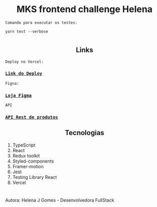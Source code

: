 <h1 align = "center">
	MKS frontend challenge Helena 
</h1>

`Comando para executar os testes:`

```
yarn test --verbose
```
#

<h2 align = "center">
	Links
</h2>

`Deploy no Vercel:`

### [`Link do Deploy`](https://mks-challenge-helena.vercel.app/)

`Figna:`

### [`Loja Figma`](https://www.figma.com/file/Z4z8osDbK1ET7cjNzFRMrK/MKS-Front-end-challenge?node-id=0%3A1&t=oBFxNcdSQywJCAJ8-0)

`API`

### [`API Rest de produtos`](https://mks-challenge-api-frontend.herokuapp.com/api-docs/)

<h2 align = "center">
	Tecnologias
</h2>

<ol>
  <li>TypeScript</li>
  <li>React</li>
  <li>Redux toolkit</li>
  <li>Styled-components</li>
  <li>Framer-motion</li>
  <li>Jest</li>
  <li>Testing Library React</li>
  <li>Vercel</li>
</ol>

#

Autora: Helena J Gomes - Desenvolvedora FullStack
